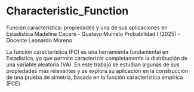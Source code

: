 # Characteristic_Function
Función característica: propiedades y una de sus aplicaciones en Estadística
Madeline Cecere - Gustavo Muinelo
Probabilidad I (2025) - Docente Leonardo Moreno

La función característica (FC) es una herramienta fundamental en Estadística, ya que permite caracterizar completamente la distribución de una variable aleatoria (VA). En este trabajo se estudian algunas de sus propiedades más relevantes y se explora su aplicación en la construcción de una prueba de simetría, basada en la función característica empírica (FCE)
